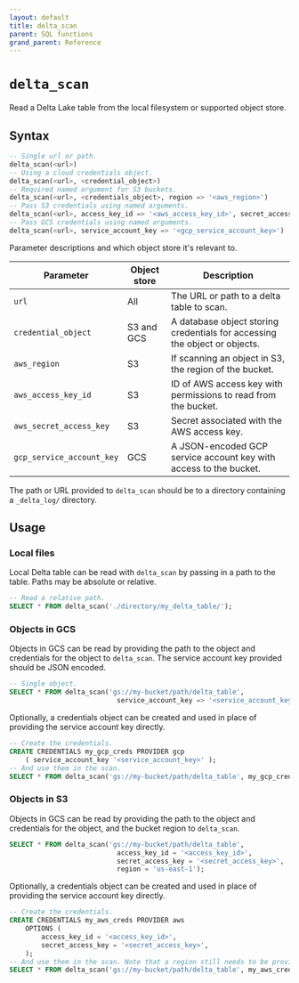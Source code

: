 ```yaml
---
layout: default
title: delta_scan
parent: SQL functions
grand_parent: Reference
---
```


# `delta_scan`

Read a Delta Lake table from the local filesystem or supported object store.

## Syntax

```sql
-- Single url or path.
delta_scan(<url>)
-- Using a cloud credentials object.
delta_scan(<url>, <credential_object>)
-- Required named argument for S3 buckets.
delta_scan(<url>, <credentials_object>, region => '<aws_region>')
-- Pass S3 credentials using named arguments.
delta_scan(<url>, access_key_id => '<aws_access_key_id>', secret_access_key => '<aws_secret_access_key>', region => '<aws_region>')
-- Pass GCS credentials using named arguments.
delta_scan(<url>, service_account_key => '<gcp_service_account_key>')
```

Parameter descriptions and which object store it's relevant to.

| Parameter                 | Object store | Description                                                                |
| ------------------------- | ------------ | -------------------------------------------------------------------------- |
| `url`                     | All          | The URL or path to a delta table to scan.                                  |
| `credential_object`       | S3 and GCS   | A database object storing credentials for accessing the object or objects. |
| `aws_region`              | S3           | If scanning an object in S3, the region of the bucket.                     |
| `aws_access_key_id`       | S3           | ID of AWS access key with permissions to read from the bucket.             |
| `aws_secret_access_key`   | S3           | Secret associated with the AWS access key.                                 |
| `gcp_service_account_key` | GCS          | A JSON-encoded GCP service account key with access to the bucket.          |

The path or URL provided to `delta_scan` should be to a directory containing a
`_delta_log/` directory.

## Usage

### Local files

Local Delta table can be read with `delta_scan` by passing in a path to the
table. Paths may be absolute or relative.

```sql
-- Read a relative path.
SELECT * FROM delta_scan('./directory/my_delta_table/');
```

### Objects in GCS

Objects in GCS can be read by providing the path to the object and credentials
for the object to `delta_scan`. The service account key provided should be
JSON encoded.

```sql
-- Single object.
SELECT * FROM delta_scan('gs://my-bucket/path/delta_table',
                           service_account_key => '<service_account_key>');
```

Optionally, a credentials object can be created and used in place of providing
the service account key directly.

```sql
-- Create the credentials.
CREATE CREDENTIALS my_gcp_creds PROVIDER gcp
    ( service_account_key '<service_account_key>' );
-- And use them in the scan.
SELECT * FROM delta_scan('gs://my-bucket/path/delta_table', my_gcp_creds);
```

### Objects in S3

Objects in GCS can be read by providing the path to the object and credentials
for the object, and the bucket region to `delta_scan`.

```sql
SELECT * FROM delta_scan('gs://my-bucket/path/delta_table',
                           access_key_id = '<access_key_id>',
                           secret_access_key = '<secret_access_key>',
                           region = 'us-east-1');
```

Optionally, a credentials object can be created and used in place of providing
the service account key directly.

```sql
-- Create the credentials.
CREATE CREDENTIALS my_aws_creds PROVIDER aws
    OPTIONS (
        access_key_id = '<access_key_id>',
        secret_access_key = '<secret_access_key>',
    );
-- And use them in the scan. Note that a region still needs to be provided.
SELECT * FROM delta_scan('gs://my-bucket/path/delta_table', my_aws_creds, region => 'us-east-1');
```
